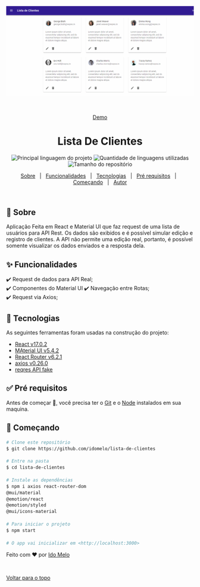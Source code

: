 <div align="center" id="top"> 
  <img src="./lista-de-clientes.gif" alt="Lista De Clientes" width="900"/>

  &#xa0;

  <a href="https://listadeclientes.vercel.app/">Demo</a>
</div>

<h1 align="center">Lista De Clientes</h1>

<p align="center">
  <img alt="Principal linguagem do projeto" src="https://img.shields.io/github/languages/top/idomelo/lista-de-clientes?color=56BEB8">

  <img alt="Quantidade de linguagens utilizadas" src="https://img.shields.io/github/languages/count/idomelo/lista-de-clientes?color=56BEB8">

  <img alt="Tamanho do repositório" src="https://img.shields.io/github/repo-size/idomelo/lista-de-clientes?color=56BEB8">

  <!-- <img alt="Github issues" src="https://img.shields.io/github/issues/idomelo/lista-de-clientes?color=56BEB8" /> -->

  <!-- <img alt="Github forks" src="https://img.shields.io/github/forks/idomelo/lista-de-clientes?color=56BEB8" /> -->

  <!-- <img alt="Github stars" src="https://img.shields.io/github/stars/idomelo/lista-de-clientes?color=56BEB8" /> -->
</p>

<!-- Status -->

<!-- <h4 align="center"> 
	🚧  Lista De Clientes 🚀 Em construção...  🚧
</h4> 

<hr> -->

<p align="center">
  <a href="#dart-sobre">Sobre</a> &#xa0; | &#xa0;
  <a href="#sparkles-funcionalidades">Funcionalidades</a> &#xa0; | &#xa0;
  <a href="#rocket-tecnologias">Tecnologias</a> &#xa0; | &#xa0;
  <a href="#white_check_mark-pré-requisitos">Pré requisitos</a> &#xa0; | &#xa0;
  <a href="#checkered_flag-começando">Começando</a> &#xa0; | &#xa0;
  <a href="https://github.com/idomelo" target="_blank">Autor</a>
</p>

<br>

## :dart: Sobre ##

Aplicação Feita em React e Material UI que faz request de uma lista de usuários para API Rest.
Os dados são exibidos e é possível simular edição e registro de clientes. A API não permite uma edição real, portanto, é possível somente visualizar os dados enviados e a resposta dela.

## :sparkles: Funcionalidades ##

:heavy_check_mark: Request de dados para API Real;\
:heavy_check_mark: Componentes do Material UI
:heavy_check_mark: Navegação entre Rotas;\
:heavy_check_mark: Request via Axios;

## :rocket: Tecnologias ##

As seguintes ferramentas foram usadas na construção do projeto:

- [React v17.0.2](https://pt-br.reactjs.org/)
- [MAterial UI v5.4.2](https://mui.com/)
- [React Router v6.2.1](https://reactrouter.com/)
- [axios v0.26.0](https://expo.io/)
- [reqres API fake](https://reqres.in/)


## :white_check_mark: Pré requisitos ##

Antes de começar :checkered_flag:, você precisa ter o [Git](https://git-scm.com) e o [Node](https://nodejs.org/en/) instalados em sua maquina.

## :checkered_flag: Começando ##

```bash
# Clone este repositório
$ git clone https://github.com/idomelo/lista-de-clientes

# Entre na pasta
$ cd lista-de-clientes

# Instale as dependências
$ npm i axios react-router-dom 
@mui/material
@emotion/react
@emotion/styled
@mui/icons-material

# Para iniciar o projeto
$ npm start

# O app vai inicializar em <http://localhost:3000>
```

Feito com :heart: por <a href="https://github.com/idomelo" target="_blank">Ido Melo</a>

&#xa0;

<a href="#top">Voltar para o topo</a>
